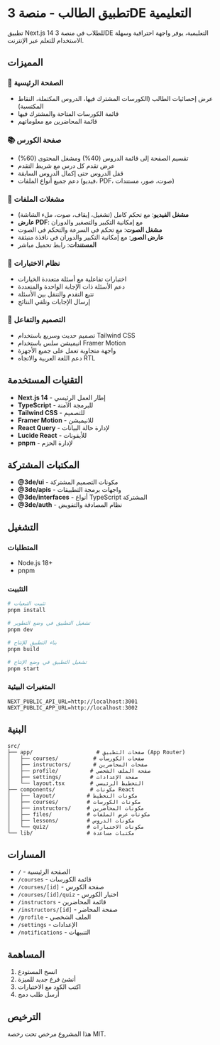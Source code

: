 # تطبيق الطالب - منصة 3DE التعليمية

تطبيق Next.js 14 للطلاب في منصة 3DE التعليمية، يوفر واجهة احترافية وسهلة الاستخدام للتعلم عبر الإنترنت.

## المميزات

### 🎯 الصفحة الرئيسية
- عرض إحصائيات الطالب (الكورسات المشترك فيها، الدروس المكتملة، النقاط المكتسبة)
- قائمة الكورسات المتاحة والمشترك فيها
- قائمة المحاضرين مع معلوماتهم

### 📚 صفحة الكورس
- تقسيم الصفحة إلى قائمة الدروس (40%) ومشغل المحتوى (60%)
- عرض تقدم كل درس مع شريط التقدم
- قفل الدروس حتى إكمال الدروس السابقة
- دعم جميع أنواع الملفات (فيديو، PDF، صوت، صور، مستندات)

### 🎥 مشغلات الملفات
- **مشغل الفيديو**: مع تحكم كامل (تشغيل، إيقاف، صوت، ملء الشاشة)
- **عارض PDF**: مع إمكانية التكبير والتصغير والدوران
- **مشغل الصوت**: مع تحكم في السرعة والتحكم في الصوت
- **عارض الصور**: مع إمكانية التكبير والدوران في نافذة منبثقة
- **المستندات**: رابط تحميل مباشر

### 📝 نظام الاختبارات
- اختبارات تفاعلية مع أسئلة متعددة الخيارات
- دعم الأسئلة ذات الإجابة الواحدة والمتعددة
- تتبع التقدم والتنقل بين الأسئلة
- إرسال الإجابات وتلقي النتائج

### 🎨 التصميم والتفاعل
- تصميم حديث وسريع باستخدام Tailwind CSS
- انيميشن سلس باستخدام Framer Motion
- واجهة متجاوبة تعمل على جميع الأجهزة
- دعم اللغة العربية والاتجاه RTL

## التقنيات المستخدمة

- **Next.js 14** - إطار العمل الرئيسي
- **TypeScript** - للبرمجة الآمنة
- **Tailwind CSS** - للتصميم
- **Framer Motion** - للانيميشن
- **React Query** - لإدارة حالة البيانات
- **Lucide React** - للأيقونات
- **pnpm** - لإدارة الحزم

## المكتبات المشتركة

- **@3de/ui** - مكونات التصميم المشتركة
- **@3de/apis** - واجهات برمجة التطبيقات
- **@3de/interfaces** - أنواع TypeScript المشتركة
- **@3de/auth** - نظام المصادقة والتفويض

## التشغيل

### المتطلبات
- Node.js 18+
- pnpm

### التثبيت
```bash
# تثبيت التبعيات
pnpm install

# تشغيل التطبيق في وضع التطوير
pnpm dev

# بناء التطبيق للإنتاج
pnpm build

# تشغيل التطبيق في وضع الإنتاج
pnpm start
```

### المتغيرات البيئية
```env
NEXT_PUBLIC_API_URL=http://localhost:3001
NEXT_PUBLIC_APP_URL=http://localhost:3002
```

## البنية

```
src/
├── app/                    # صفحات التطبيق (App Router)
│   ├── courses/           # صفحات الكورسات
│   ├── instructors/       # صفحات المحاضرين
│   ├── profile/          # صفحة الملف الشخصي
│   ├── settings/         # صفحة الإعدادات
│   └── layout.tsx        # التخطيط الرئيسي
├── components/           # مكونات React
│   ├── layout/          # مكونات التخطيط
│   ├── courses/         # مكونات الكورسات
│   ├── instructors/     # مكونات المحاضرين
│   ├── files/           # مكونات عرض الملفات
│   ├── lessons/         # مكونات الدروس
│   └── quiz/            # مكونات الاختبارات
└── lib/                 # مكتبات مساعدة
```

## المسارات

- `/` - الصفحة الرئيسية
- `/courses` - قائمة الكورسات
- `/courses/[id]` - صفحة الكورس
- `/courses/[id]/quiz` - اختبار الكورس
- `/instructors` - قائمة المحاضرين
- `/instructors/[id]` - صفحة المحاضر
- `/profile` - الملف الشخصي
- `/settings` - الإعدادات
- `/notifications` - التنبيهات

## المساهمة

1. انسخ المستودع
2. أنشئ فرع جديد للميزة
3. اكتب الكود مع الاختبارات
4. أرسل طلب دمج

## الترخيص

هذا المشروع مرخص تحت رخصة MIT.
